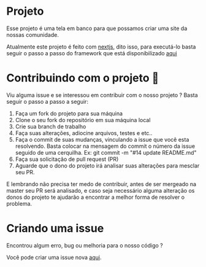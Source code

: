 # Projeto 

Esse projeto é uma tela em banco para que possamos criar uma site da nossas comunidade.

Atualmente este projeto é feito com [nextjs](https://nextjs.org/), dito isso, para executá-lo basta seguir o passo a passo do framework que está disponibilizado [aqui](https://nextjs.org/docs/getting-started)

# Contribuindo com o projeto 🚀

Viu alguma issue e se interessou em contribuir com o nosso projeto ? Basta seguir o passo a passo a seguir:

1. Faça um fork do projeto para sua máquina
2. Clone o seu fork do repositório em sua máquina local
3. Crie sua branch de trabalho
4. Faça suas alterações, adiocine arquivos, testes e etc..
5. Faça o commit de suas mudanças, vinculando a issue que você esta resolvendo. Basta colocar na mensagem do commit o número da issue seguido de uma cerquilha. 
Ex: git commit -m "#14 update README.md"
6. Faça sua solicitação de pull request (PR)
7. Aguarde que o dono do projeto irá analisar suas alterações para mesclar seu PR.

E lembrando não precisa ter medo de contribuir, antes de ser mergeado na master seu PR será analisado, e caso seja necessário alguma alteração os donos do projeto te ajudarão a encontrar a melhor forma de resolver o problema.

# Criando uma issue 

Encontrou algum erro, bug ou melhoria para o nosso código ?

Você pode criar uma issue nova [aqui](https://github.com/DevCia/devcia.github.io/issues).

